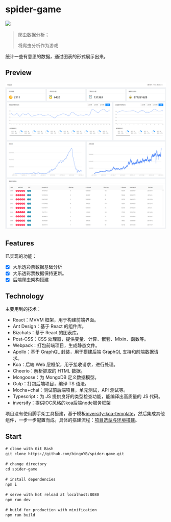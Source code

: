 # spider-game

<p>
<img src="https://img.shields.io/badge/build-passing-green.svg">
</p>

> 爬虫数据分析；
>
> 将爬虫分析作为游戏

统计一些有意思的数据，通过图表的形式展示出来。

## Preview

![示例图片](https://github.com/bingoYB/spider-game/blob/main/example.png)



## Features

已实现的功能：

- [x] 大乐透彩票数据基础分析
- [x] 大乐透彩票数据保持更新。
- [x] 后端爬虫架构搭建

## Technology

主要用到的技术：

- React：MVVM 框架，用于构建前端界面。
- Ant Design：基于 React 的组件库。
- Bizchats：基于 React 的图表库。
- Post-CSS：CSS 处理器，提供变量、计算、嵌套、Mixin、函数等。
- Webpack：打包前端项目，生成静态文件。
- Apollo：基于 GraphQL 封装，用于搭建后端 GraphQL 支持和前端数据请求。
- Koa：后端 Web 层框架，用于接收请求，进行处理。
- Cheerio：解析抓取的 HTML 数据。
- Mongoose：为 MongoDB 定义数据模型。
- Gulp：打包后端项目，编译 TS 语法。
- Mocha+chai：测试前后端项目，单元测试，API 测试等。
- Typescript：为 JS 提供良好的类型检查功能，能编译出高质量的 JS 代码。
- inversify：提供IOC风格的koa后端node服务框架

项目没有使用脚手架工具搭建，基于模板[inversify-koa-template](https://github.com/bingoYB/inversify-koa-template)，然后集成其他组件，一步一步配置而成。具体的搭建流程：[项目选型与环境搭建](https://github.com/bingoYB/spider-game/blob/main/选型与搭建.md)。

## Start

```shell
# clone with Git Bash
git clone https://github.com/bingoYB/spider-game.git

# change directory
cd spider-game

# install dependencies
npm i

# serve with hot reload at localhost:8080
npm run dev

# build for production with minification
npm run build
```


